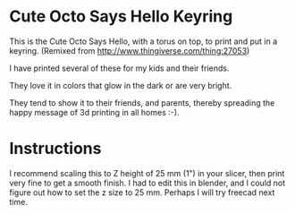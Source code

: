 # Cute Octo Says Hello Keyring

This is the Cute Octo Says Hello, with a torus on top, to print and put in a keyring. (Remixed from http://www.thingiverse.com/thing:27053)

I have printed several of these for my kids and their friends. 

They love it in colors that glow in the dark or are very bright.

They tend to show it to their friends, and parents, thereby spreading the happy message of 3d printing in all homes :-).

# Instructions

I recommend scaling this to Z height of 25 mm (1") in your slicer, then print very fine to get a smooth finish.
I had to edit this in blender, and I could not figure out how to set the z size to 25 mm. Perhaps I will try freecad next time.
